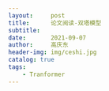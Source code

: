 ```yaml
---
layout:     post
title:      论文阅读-双塔模型
subtitle:   
date:       2021-09-07
author:     高庆东
header-img: img/ceshi.jpg
catalog: true
tags:
    - Tranformer
---
```


